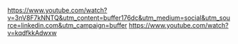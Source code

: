 https://www.youtube.com/watch?v=3nV8F7kNNTQ&utm_content=buffer176dc&utm_medium=social&utm_source=linkedin.com&utm_campaign=buffer
https://www.youtube.com/watch?v=kqdfkkAdwxw
